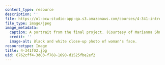 ```yaml
---
content_type: resource
description: ''
file: https://ol-ocw-studio-app-qa.s3.amazonaws.com/courses/4-341-introduction-to-photography-fall-2002/6762cff43d83f7681690d1525fbe2ef2_4-341f02.jpg
file_type: image/jpeg
image_metadata:
  caption: A portrait from the final project. (Courtesy of Marianna Shnayderman.)
  credit: ''
  image-alt: Black and white close-up photo of woman's face.
resourcetype: Image
title: 4-341f02.jpg
uid: 6762cff4-3d83-f768-1690-d1525fbe2ef2
---
```

